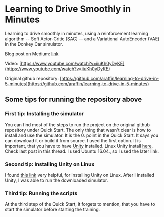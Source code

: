 # Learning to Drive Smoothly in Minutes

Learning to drive smoothly in minutes, using a reinforcement learning algorithm -- Soft Actor-Critic (SAC) -- and a Variational AutoEncoder (VAE) in the Donkey Car simulator.


Blog post on Medium: [link](https://medium.com/@araffin/learning-to-drive-smoothly-in-minutes-450a7cdb35f4)

Video: [https://www.youtube.com/watch?v=iiuKh0yDyKE](https://www.youtube.com/watch?v=iiuKh0yDyKE)

Original github repository: [https://github.com/araffin/learning-to-drive-in-5-minutes](https://github.com/araffin/learning-to-drive-in-5-minutes)

## Some tips for running the repository above

### First tip: Installing the simulator
You can find most of the steps to run the project on the original github repository under Quick Start. The only thing that wasn't clear is how to install and use the simulator. It is the 0. point in the Quick Start. It says you can download it or build it from source. I used the first option. It is important, that you have to have [Unity](https://unity3d.com/get-unity/download) installed. Linux Unity install [here](https://forum.unity3d.com/threads/unity-on-linux-release-notes-and-known-issues.350256/). Check last post in this thread. I used Ubuntu 16.04., so I used the later link.

### Second tip: Installing Unity on Linux
I found [this link](https://askubuntu.com/questions/1035566/how-do-i-install-the-latest-unity3d-beta-unitysetup-2018-1-0f2-on-ubunu-18-04-l) very helpful, for installing Unity on Linux. After I installed Unity, I was able to run the downloaded simulator.

### Third tip: Running the scripts
At the third step of the Quick Start, it forgets to mention, that you have to start the simulator before starting the training.
